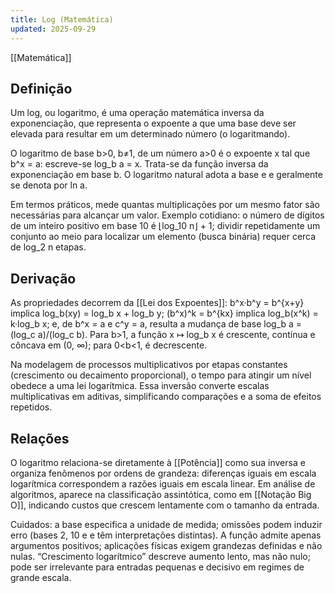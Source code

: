 ```yaml
---
title: Log (Matemática)
updated: 2025-09-29
---
```

[[Matemática]]
## Definição

Um log, ou logaritmo, é uma operação matemática inversa da exponenciação, que representa o expoente a que uma base deve ser elevada para resultar em um determinado número (o logaritmando).

O logaritmo de base b>0, b≠1, de um número a>0 é o expoente x tal que b^x = a: escreve-se log_b a = x. Trata-se da função inversa da exponenciação em base b. O logaritmo natural adota a base e e geralmente se denota por ln a.

Em termos práticos, mede quantas multiplicações por um mesmo fator são necessárias para alcançar um valor. Exemplo cotidiano: o número de dígitos de um inteiro positivo em base 10 é ⌊log_10 n⌋ + 1; dividir repetidamente um conjunto ao meio para localizar um elemento (busca binária) requer cerca de log_2 n etapas.

## Derivação

As propriedades decorrem da [[Lei dos Expoentes]]: b^x·b^y = b^{x+y} implica log_b(xy) = log_b x + log_b y; (b^x)^k = b^{kx} implica log_b(x^k) = k·log_b x; e, de b^x = a e c^y = a, resulta a mudança de base log_b a = (log_c a)/(log_c b). Para b>1, a função x ↦ log_b x é crescente, contínua e côncava em (0, ∞); para 0<b<1, é decrescente.

Na modelagem de processos multiplicativos por etapas constantes (crescimento ou decaimento proporcional), o tempo para atingir um nível obedece a uma lei logarítmica. Essa inversão converte escalas multiplicativas em aditivas, simplificando comparações e a soma de efeitos repetidos.

## Relações

O logaritmo relaciona-se diretamente à [[Potência]] como sua inversa e organiza fenômenos por ordens de grandeza: diferenças iguais em escala logarítmica correspondem a razões iguais em escala linear. Em análise de algoritmos, aparece na classificação assintótica, como em [[Notação Big O]], indicando custos que crescem lentamente com o tamanho da entrada.

Cuidados: a base especifica a unidade de medida; omissões podem induzir erro (bases 2, 10 e e têm interpretações distintas). A função admite apenas argumentos positivos; aplicações físicas exigem grandezas definidas e não nulas. “Crescimento logarítmico” descreve aumento lento, mas não nulo; pode ser irrelevante para entradas pequenas e decisivo em regimes de grande escala.

